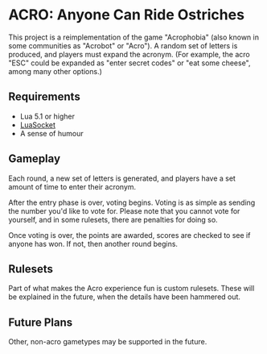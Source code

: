 ACRO: Anyone Can Ride Ostriches
===============================
This project is a reimplementation of the game "Acrophobia" (also known in some
communities as "Acrobot" or "Acro"). A random set of letters is produced, and
players must expand the acronym. (For example, the acro "ESC" could be expanded
as "enter secret codes" or "eat some cheese", among many other options.)

Requirements
------------
* Lua 5.1 or higher
* [LuaSocket](http://w3.impa.br/~diego/software/luasocket/)
* A sense of humour

Gameplay
--------
Each round, a new set of letters is generated, and players have a set amount of
time to enter their acronym.

After the entry phase is over, voting begins. Voting is as simple as sending the
number you'd like to vote for. Please note that you cannot vote for yourself, and
in some rulesets, there are penalties for doing so.

Once voting is over, the points are awarded, scores are checked to see if anyone
has won. If not, then another round begins.

Rulesets
--------
Part of what makes the Acro experience fun is custom rulesets.
These will be explained in the future, when the details have been hammered out.

Future Plans
------------
Other, non-acro gametypes may be supported in the future.
